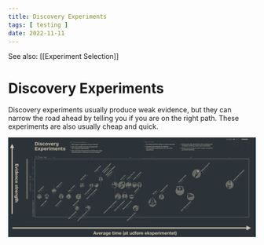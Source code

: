 ```yaml
---
title: Discovery Experiments
tags: [ testing ]
date: 2022-11-11
---
```


See also: [[Experiment Selection]]

# Discovery Experiments
Discovery experiments usually produce weak evidence, but they can narrow the road ahead by telling you if you are on the right path. These experiments are also usually cheap and quick.

![](img/pasted_img_20221111133100.png)
